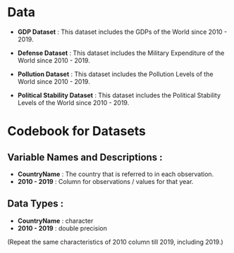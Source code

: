 # Data

-   **GDP Dataset** :  This dataset includes the GDPs of the World since 2010 - 2019.

-   **Defense Dataset** : This dataset includes the Military Expenditure of the World since 2010 - 2019.

-   **Pollution Dataset** : This dataset includes the Pollution Levels of the World since 2010 - 2019.

-   **Political Stability Dataset** : This dataset includes the Political Stability Levels of the World since 2010 - 2019.

# Codebook for Datasets

## Variable Names and Descriptions :

-   **CountryName** : The country that is referred to in each observation.
-   **2010 - 2019** : Column for observations / values for that year.

## Data Types :

-   **CountryName** : character
-   **2010 - 2019** : double precision

(Repeat the same characteristics of 2010 column till 2019, including 2019.)